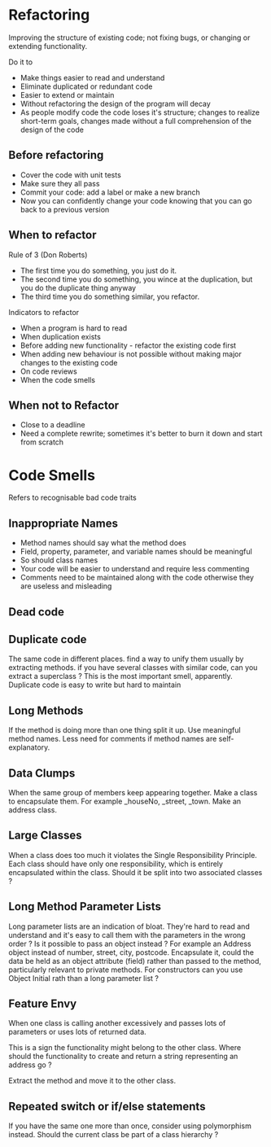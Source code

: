 # Refactoring

Improving the structure of existing code; not fixing bugs, or changing or extending functionality.

Do it to

* Make things easier to read and understand
* Eliminate duplicated or redundant code
* Easier to extend or maintain
* Without refactoring the design of the program will decay
* As people modify code the code loses it's structure; changes to realize short-term goals, changes made without a full comprehension of the design of the code

## Before refactoring

* Cover the code with unit tests
* Make sure they all pass
* Commit your code: add a label or make a new branch
* Now you can confidently change your code knowing that you can go back to a previous version

## When to refactor

Rule of 3 (Don Roberts)

* The first time you do something, you just do it.
* The second time you do something, you wince at the duplication, but you do the duplicate thing anyway
* The third time you do something similar, you refactor.

Indicators to refactor

* When a program is hard to read
* When duplication exists
* Before adding new functionality - refactor the existing code first
* When adding new behaviour is not possible without making major changes to the existing code
* On code reviews
* When the code smells

##  When not to Refactor

* Close to a deadline
* Need a complete rewrite; sometimes it's better to burn it down and start from scratch

# Code Smells

Refers to recognisable bad code traits

## Inappropriate Names

* Method names should say what the method does
* Field, property, parameter, and variable names should be meaningful
* So should class names
* Your code will be easier to understand and require less commenting
* Comments need to be maintained along with the code otherwise they are useless and misleading

## Dead code

## Duplicate code

The same code in different places. find a way to unify them usually by extracting methods. if you have several classes with similar code, can you extract a superclass ? This is the most important smell, apparently. Duplicate code is easy to write but hard to maintain

## Long Methods

If the method is doing more than one thing split it up. Use meaningful method names. Less need for comments if method names are self-explanatory.

## Data Clumps

When the same group of members keep appearing together. Make a class to encapsulate them. For example _houseNo, _street, _town. Make an address class.

## Large Classes

When a class does too much it violates the Single Responsibility Principle. Each class should have only one responsibility, which is entirely encapsulated within the class. Should it be split into two associated classes ?

## Long Method Parameter Lists

Long parameter lists are an indication of bloat. They're hard to read and understand and it's easy to call them with the parameters in the wrong order ? Is it possible to pass an object instead ? For example an Address object instead of number, street, city, postcode. Encapsulate it, could the data be held as an object attribute (field) rather than passed to the method, particularly relevant to private methods. For constructors can you use Object Initial rath than a long parameter list ?

## Feature Envy

When one class is calling another excessively and passes lots of parameters or uses lots of returned data.

This is a sign the functionality might belong to the other class. Where should the functionality to create and return a string representing an address go ? 

Extract the method and move it to the other class.

## Repeated switch or if/else statements

If you have the same one more than once, consider using polymorphism instead. Should the current class be part of a class hierarchy ?
